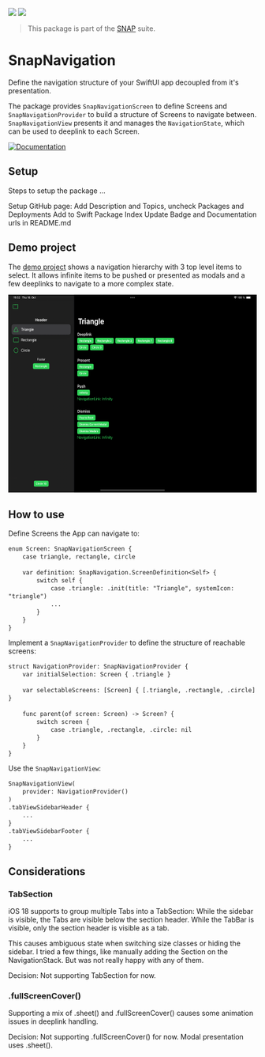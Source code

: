 <!-- Copy badges from SPI -->
[![](https://img.shields.io/endpoint?url=https%3A%2F%2Fswiftpackageindex.com%2Fapi%2Fpackages%2Fsimonnickel%2Fsnap-navigation%2Fbadge%3Ftype%3Dplatforms)](https://swiftpackageindex.com/simonnickel/snap-navigation)
[![](https://img.shields.io/endpoint?url=https%3A%2F%2Fswiftpackageindex.com%2Fapi%2Fpackages%2Fsimonnickel%2Fsnap-navigation%2Fbadge%3Ftype%3Dswift-versions)](https://swiftpackageindex.com/simonnickel/snap-navigation) 

> This package is part of the [SNAP](https://github.com/simonnickel/snap) suite.


# SnapNavigation

Define the navigation structure of your SwiftUI app decoupled from it's presentation.

The package provides `SnapNavigationScreen` to define Screens and `SnapNavigationProvider` to build a structure of Screens to navigate between. `SnapNavigationView` presents it and manages the `NavigationState`, which can be used to deeplink to each Screen.

[![Documentation][documentation badge]][documentation] 

[documentation]: https://swiftpackageindex.com/simonnickel/snap-navigation/main/documentation/snapnavigation
[documentation badge]: https://img.shields.io/badge/Documentation-DocC-blue


## Setup

Steps to setup the package ...

Setup GitHub page: Add Description and Topics, uncheck Packages and Deployments
Add to Swift Package Index
Update Badge and Documentation urls in README.md


## Demo project

The [demo project](/SnapNavigationDemo) shows a navigation hierarchy with 3 top level items to select. It allows infinite items to be pushed or presented as modals and a few deeplinks to navigate to a more complex state.

<img src="/screenshot.png" height="400">


## How to use

Define Screens the App can navigate to:

```
enum Screen: SnapNavigationScreen {		
	case triangle, rectangle, circle
	
	var definition: SnapNavigation.ScreenDefinition<Self> {
		switch self {
			case .triangle: .init(title: "Triangle", systemIcon: "triangle")
			...
		}
	}
}
```

Implement a `SnapNavigationProvider` to define the structure of reachable screens:

```
struct NavigationProvider: SnapNavigationProvider {
	var initialSelection: Screen { .triangle }
	
	var selectableScreens: [Screen] { [.triangle, .rectangle, .circle] }
	
	func parent(of screen: Screen) -> Screen? {
		switch screen {
			case .triangle, .rectangle, .circle: nil
		}
	}
}
```

Use the `SnapNavigationView`:
```
SnapNavigationView(
	provider: NavigationProvider()
)
.tabViewSidebarHeader {
	...
}
.tabViewSidebarFooter {
	...
}
```


## Considerations

### TabSection
iOS 18 supports to group multiple Tabs into a TabSection: While the sidebar is visible, the Tabs are visible below the section header. While the TabBar is visible, only the section header is visible as a tab.

This causes ambiguous state when switching size classes or hiding the sidebar. I tried a few things, like manually adding the Section on the NavigationStack. But was not really happy with any of them.

Decision: Not supporting TabSection for now.

### .fullScreenCover()
Supporting a mix of .sheet() and .fullScreenCover() causes some animation issues in deeplink handling.

Decision: Not supporting .fullScreenCover() for now. Modal presentation uses .sheet().
